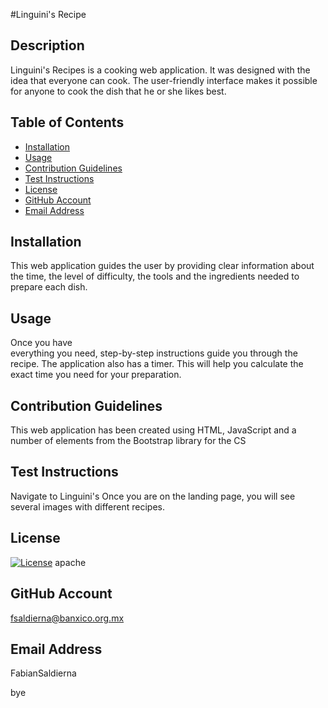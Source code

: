 #Linguini's Recipe

## Description
Linguini's Recipes is a cooking web application. It was designed with the idea that everyone can cook. The user-friendly interface makes it possible for anyone to cook the dish that he or she likes best.

## Table of Contents

- [Installation](#installation)
- [Usage](#usage)
- [Contribution Guidelines](#contribution-guidelines)
- [Test Instructions](#test-instructions)
- [License](#license)
- [GitHub Account](#github-account)
- [Email Address](email-address)

## Installation
This web application guides the user by providing clear information about the time, the level of difficulty, the tools and the ingredients needed to prepare each dish.

## Usage
Once you have <br />everything you need, step-by-step instructions guide you through the recipe. The application also has a timer. This will help you calculate the exact time you need for your preparation.

## Contribution Guidelines
This web application has been created using HTML, JavaScript and a number of elements from the Bootstrap library for the CS

## Test Instructions
Navigate to Linguini's Once you are on the landing page, you will see several images with different recipes.

## License
[![License](https://img.shields.io/badge/License-Apache_2.0-blue.svg)](https://opensource.org/licenses/Apache-2.0)
apache

## GitHub Account
fsaldierna@banxico.org.mx

## Email Address
FabianSaldierna

bye